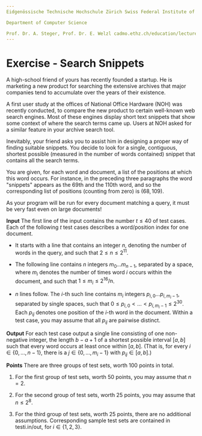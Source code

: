 ```yaml
---
Eidgenössische Technische Hochschule Zürich Swiss Federal Institute of Technology Zurich Algorithms Lab HS22

Department of Computer Science

Prof. Dr. A. Steger, Prof. Dr. E. Welzl cadmo.ethz.ch/education/lectures/HS22/algolab
---
```


# Exercise - Search Snippets

A high-school friend of yours has recently founded a startup. He is marketing a new product for searching the extensive archives that major companies tend to accumulate over the years of their existence.

A first user study at the offices of National Office Hardware (NOH) was recently conducted, to compare the new product to certain well-known web search engines. Most of these engines display short text snippets that show some context of where the search terms came up. Users at NOH asked for a similar feature in your archive search tool.

Inevitably, your friend asks you to assist him in designing a proper way of finding suitable snippets. You decide to look for a single, contiguous, shortest possible (measured in the number of words contained) snippet that contains all the search terms.

You are given, for each word and document, a list of the positions at which this word occurs. For instance, in the preceding three paragraphs the word "snippets" appears as the 69th and the 110th word, and so the corresponding list of positions (counting from zero) is $(68,109)$.

As your program will be run for every document matching a query, it must be very fast even on large documents!

**Input** The first line of the input contains the number $t \leqslant 40$ of test cases. Each of the following $t$ test cases describes a word/position index for one document.

- It starts with a line that contains an integer $n$, denoting the number of words in the query, and such that $2 \leqslant n \leqslant 2^{11}$.

- The following line contains $n$ integers $m_{0} \ldots m_{n-1}$, separated by a space, where $m_{i}$ denotes the number of times word $i$ occurs within the document, and such that $1 \leqslant m_{i} \leqslant 2^{16} / \mathrm{n}$.

- $n$ lines follow. The $i$-th such line contains $m_{i}$ integers $p_{i, 0} \ldots p_{i, m_{i}-1}$, separated by single spaces, such that $0 \leqslant p_{i, 0}<\ldots<p_{i, m_{i}-1} \leqslant 2^{30}$. Each $p_{i j}$ denotes one position of the $i$-th word in the document. Within a test case, you may assume that all $p_{i j}$ are pairwise distinct.

**Output** For each test case output a single line consisting of one non-negative integer, the length $b-a+1$ of a shortest possible interval $[a, b]$ such that every word occurs at least once within $[a, b]$. (That is, for every $i \in\{0, \ldots, n-1\}$, there is a $j \in\left\{0, \ldots, m_{i}-1\right\}$ with $p_{i j} \in[a, b]$.)

**Points** There are three groups of test sets, worth 100 points in total.

1. For the first group of test sets, worth 50 points, you may assume that $n=2$.

2. For the second group of test sets, worth 25 points, you may assume that $n \leqslant 2^{8}$.

3. For the third group of test sets, worth 25 points, there are no additional assumptions. Corresponding sample test sets are contained in testi.in/out, for $i \in\{1,2,3\}$.
